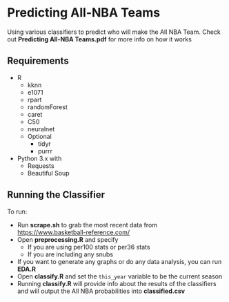 # Predicting All-NBA Teams
Using various classifiers to predict who will make the All NBA Team. Check out **Predicting All-NBA Teams.pdf** for more info on how it works
## Requirements
* R
    - kknn
    - e1071
    - rpart
    - randomForest
    - caret
    - C50
    - neuralnet
    - Optional
        + tidyr
        + purrr
* Python 3.x with
    - Requests
    - Beautiful Soup

## Running the Classifier
To run:
* Run **scrape.sh** to grab the most recent data from https://www.basketball-reference.com/
* Open **preprocessing.R** and specify
    * If you are using per100 stats or per36 stats
    * If you are including any snubs
* If you want to generate any graphs or do any data analysis, you can run **EDA.R**
* Open **classify.R** and set the `this_year` variable to be the current season
* Running **classify.R** will provide info about the results of the classifiers and will output the All NBA probabilities into **classified.csv**